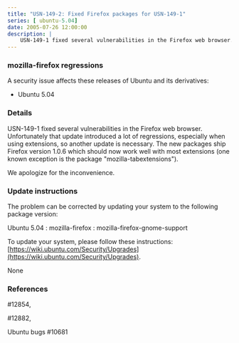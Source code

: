```yaml
---
title: "USN-149-2: Fixed Firefox packages for USN-149-1"
series: [ ubuntu-5.04]
date: 2005-07-26 12:00:00
description: |
    USN-149-1 fixed several vulnerabilities in the Firefox web browser. Unfortunately that update introduced a lot of regressions, especially when using extensions, so another update is necessary. The new packages ship Firefox version 1.0.6 which should now work well with most extensions (one known exception is the package &quot;mozilla-tabextensions&quot;).
--- 
```

 
 


### mozilla-firefox regressions

A security issue affects these releases of Ubuntu and its derivatives:

* Ubuntu 5.04

### Details

USN-149-1 fixed several vulnerabilities in the Firefox web browser. Unfortunately that update introduced a lot of regressions, especially when using extensions, so another update is necessary. The new packages ship Firefox version 1.0.6 which should now work well with most extensions (one known exception is the package &quot;mozilla-tabextensions&quot;).

We apologize for the inconvenience.

### Update instructions

The problem can be corrected by updating your system to the following package version:

Ubuntu 5.04
 : mozilla-firefox 
 : mozilla-firefox-gnome-support 

To update your system, please follow these instructions: [https://wiki.ubuntu.com/Security/Upgrades](https://wiki.ubuntu.com/Security/Upgrades).

None

### References

 
 #12854, 

 #12882, 

 Ubuntu bugs #10681
 

